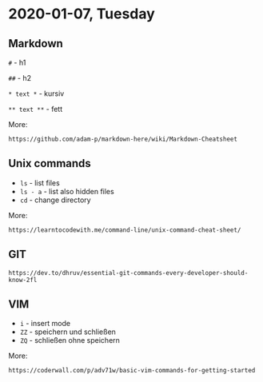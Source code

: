 # 2020-01-07, Tuesday

## Markdown

`#` - h1

`##` - h2

`* text *` - kursiv

`** text **` - fett

More:

```
https://github.com/adam-p/markdown-here/wiki/Markdown-Cheatsheet
```

## Unix commands

- `ls` - list files
- `ls - a` - list also hidden files
- `cd` - change directory

More:

```
https://learntocodewith.me/command-line/unix-command-cheat-sheet/
```

## GIT

```
https://dev.to/dhruv/essential-git-commands-every-developer-should-know-2fl
```

## VIM

- `i` - insert mode
- `ZZ` - speichern und schließen
- `ZQ` - schließen ohne speichern

More:

```
https://coderwall.com/p/adv71w/basic-vim-commands-for-getting-started
```
